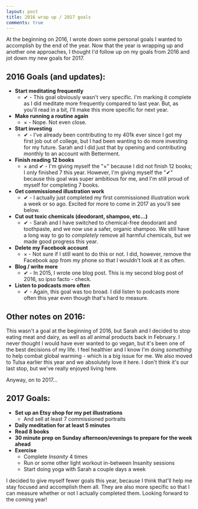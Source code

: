 ```yaml
---
layout: post
title: 2016 wrap up / 2017 goals
comments: true
---
```


At the beginning on 2016, I wrote down some personal goals I wanted to accomplish by the end of the year. Now that the year is wrapping up and another one approaches, I thought I'd follow up on my goals from 2016 and jot down my new goals for 2017.

<h2 class="blog-subhead">2016 Goals (and updates):</h2>

* **Start meditating frequently**
  * <span class="green-check">&#10004;</span> - This goal obviously wasn't very specific. I'm marking it complete as I did meditate more frequently compared to last year. But, as you'll read in a bit, I'll make this more specific for next year.
* **Make running a routine again**
  * <span class="red-x">&times;</span> - Nope. Not even close.
* **Start investing**
  * <span class="green-check">&#10004;</span> - I've already been contributing to my 401k ever since I got my first job out of college, but I had been wanting to do more investing for my future. Sarah and I did just that by opening and contributing monthly to an account with Betterment.
* **Finish reading 12 books**
  * <span class="red-x">&times;</span> and <span class="green-check">&#10004;</span> - I'm giving myself the "<span class="red-x">&times;</span>" because I did not finish 12 books; I only finished 7 this year. However, I'm giving myself the "<span class="green-check">&#10004;</span>" because this goal was super ambitious for me, and I'm still proud of myself for completing 7 books.
* **Get commissioned illustration work**
  * <span class="green-check">&#10004;</span> - I actually just completed my first commissioned illustration work a week or so ago. Excited for more to come in 2017 as you'll see below.
* **Cut out toxic chemicals (deodorant, shampoo, etc...)**
  * <span class="green-check">&#10004;</span> - Sarah and I have switched to chemical-free deodorant and toothpaste, and we now use a safer, organic shampoo. We still have a long way to go to _completely_ remove all harmful chemicals, but we made good progress this year.
* **Delete my Facebook account**
  * <span class="red-x">&times;</span> - Not sure if I still want to do this or not. I did, however, remove the Facebook app from my phone so that I wouldn't look at it as often.
* **Blog / write more**
  * <span class="green-check">&#10004;</span> - In 2015, I wrote one blog post. This is my second blog post of 2016, so ipso facto - check.
* **Listen to podcasts more often**
  * <span class="green-check">&#10004;</span> - Again, this goal was too broad. I did listen to podcasts more often this year even though that's hard to measure.

<h2 class="blog-subhead">Other notes on 2016:</h2>

This wasn't a goal at the beginning of 2016, but Sarah and I decided to stop eating meat and dairy, as well as all animal products back in February. I never thought I would have ever wanted to go vegan, but it's been one of the best decisions of my life. I feel healthier and I know I'm doing _something_ to help combat global warming - which is a big issue for me. We also moved to Tulsa earlier this year and we absolutely love it here. I don't think it's our last stop, but we've really enjoyed living here.

Anyway, on to 2017...

<h2 class="blog-subhead">2017 Goals:</h2>

* **Set up an Etsy shop for my pet illustrations**
  * And sell at least 7 commissioned portraits
* **Daily meditation for at least 5 minutes**
* **Read 8 books**
* **30 minute prep on Sunday afternoon/evenings to prepare for the week ahead**
* **Exercise**
  * Complete _Insanity_ 4 times
  * Run or some other light workout in-between Insanity sessions
  * Start doing yoga with Sarah a couple days a week

I decided to give myself fewer goals this year, because I think that'll help me stay focused and accomplish them all. They are also more specific so that I can measure whether or not I actually completed them. Looking forward to the coming year!
